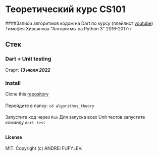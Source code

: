 # Теоретический курс CS101
####Записи алгоритмов кодом на Dart по курсу (плейлист [youtube](https://www.youtube.com/watch?v=KdZ4HF1SrFs&list=PLRDzFCPr95fK7tr47883DFUbm4GeOjjc0)) Тимофея Хирьянова "Алгоритмы на Python 3" 2016-2017гг

## Стек
### Dart + Unit testing

Старт: ***13 июля 2022***

### Install
Clone this [repository](https://github.com/fufylev/algorithms_theory.git)
####
Перейдите в папку:
`cd algorithms_theory`
####
Запустите код через `Run`
Для запуска всех Unit тестов запустите команду `dart test`

##
#### License
MIT. Copyright (c) ANDREI FUFYLEV.
